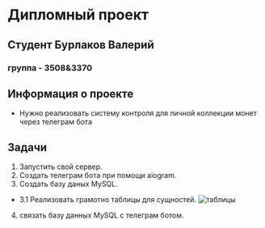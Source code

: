 # Дипломный проект
## Студент Бурлаков Валерий
### группа - 3508&3370

## Информация о проекте
* Нужно реализовать систему контроля для личной коллекции монет через телеграм бота

## Задачи
1. Запустить свой сервер.
2. Создать телеграм бота при помощи aiogram.
3. Создать базу даных MySQL.
* 3.1 Реализовать грамотно таблицы для сущностей.
 ![таблицы](/home/valery/PROGRAMMING/Python/Final_Thesis_Collection_of_coins/images/drawSQL-diplom-export-2023-08-20.png)
4. связать базу данных MySQL с телеграм ботом.